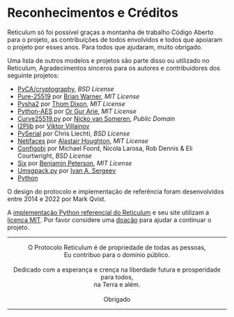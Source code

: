 # Reconhecimentos e Créditos
Reticulum só foi possível graças a montanha de trabalho Código Aberto para o projeto, as contribuições de todos envolvidos e todos que apoiaram o projeto por esses anos. Para todos que ajudaram, muito obrigado.

Uma lista de outros modelos e projetos são parte disso ou utilizado no Reticulum, Agradecimentos sinceros para os autores e contribuidores dos seguinte projetos:

- [PyCA/cryptography](https://github.com/pyca/cryptography), *BSD License*
- [Pure-25519](https://github.com/warner/python-pure25519) por [Brian Warner](https://github.com/warner), *MIT License*
- [Pysha2](https://github.com/thomdixon/pysha2) por [Thom Dixon](https://github.com/thomdixon), *MIT License*
- [Python-AES](https://github.com/orgurar/python-aes) por [Or Gur Arie](https://github.com/orgurar), *MIT License*
- [Curve25519.py](https://gist.github.com/nickovs/cc3c22d15f239a2640c185035c06f8a3#file-curve25519-py) por [Nicko van Someren](https://gist.github.com/nickovs), *Public Domain*
- [I2Plib](https://github.com/l-n-s/i2plib) por [Viktor Villainov](https://github.com/l-n-s)
- [PySerial](https://github.com/pyserial/pyserial) por Chris Liechti, *BSD License*
- [Netifaces](https://github.com/al45tair/netifaces) por [Alastair Houghton](https://github.com/al45tair), *MIT License*
- [Configobj](https://github.com/DiffSK/configobj) por Michael Foord, Nicola Larosa, Rob Dennis & Eli Courtwright, *BSD License*
- [Six](https://github.com/benjaminp/six) por [Benjamin Peterson](https://github.com/benjaminp), *MIT License*
- [Umsgpack.py](https://github.com/vsergeev/u-msgpack-python) por [Ivan A. Sergeev](https://github.com/vsergeev)
- [Python](https://www.python.org)

O design do protocolo e implementação de referência foram desenvolvidos entre 2014 e 2022 por Mark Qvist.

A [implementação Python referencial do Reticulum](https://github.com/markqvist/reticulum) e seu site utilizam a [licença MIT](https://reticulum.network/license.html). Por favor considere uma <a href="donate.html">doação</a>  para ajudar a continuar o projeto.

----------------

<center>O Protocolo Reticulum é de propriedade de todas as pessoas,<br/>Eu contribuo para o domínio público.<br/><br/>Dedicado com a esperança e crença na liberdade futura e prosperidade para todos,<br/>na Terra e além.<br/><br/>Obrigado</center>

----------------
